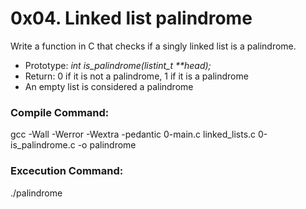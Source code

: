 # 0x04. Linked list palindrome

Write a function in C that checks if a singly linked list is a palindrome.
 - Prototype: *int is_palindrome(listint_t \*\*head);*
 - Return: 0 if it is not a palindrome, 1 if it is a palindrome
 - An empty list is considered a palindrome

### Compile Command:
gcc -Wall -Werror -Wextra -pedantic 0-main.c linked_lists.c 0-is_palindrome.c -o palindrome

### Excecution Command:
./palindrome
